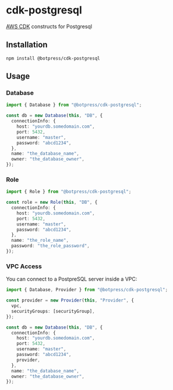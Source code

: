 # cdk-postgresql

[AWS CDK](https://github.com/aws/aws-cdk) constructs for Postgresql

## Installation

`npm install @botpress/cdk-postgresql`

## Usage

### Database

```typescript
import { Database } from "@botpress/cdk-postgresql";

const db = new Database(this, "DB", {
  connectionInfo: {
    host: "yourdb.somedomain.com",
    port: 5432,
    username: "master",
    password: "abcd1234",
  },
  name: "the_database_name",
  owner: "the_database_owner",
});
```

### Role

```typescript
import { Role } from "@botpress/cdk-postgresql";

const role = new Role(this, "DB", {
  connectionInfo: {
    host: "yourdb.somedomain.com",
    port: 5432,
    username: "master",
    password: "abcd1234",
  },
  name: "the_role_name",
  password: "the_role_password",
});
```

### VPC Access

You can connect to a PostpreSQL server inside a VPC:

```typescript
import { Database, Provider } from "@botpress/cdk-postgresql";

const provider = new Provider(this, "Provider", {
  vpc,
  securityGroups: [securityGroup],
});

const db = new Database(this, "DB", {
  connectionInfo: {
    host: "yourdb.somedomain.com",
    port: 5432,
    username: "master",
    password: "abcd1234",
    provider,
  },
  name: "the_database_name",
  owner: "the_database_owner",
});
```
